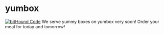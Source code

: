 # yumbox
[![bitHound Code](https://www.bithound.io/github/geekhouseteam/yumbox/badges/code.svg)](https://www.bithound.io/github/geekhouseteam/yumbox)
We serve yummy boxes on yumbox very soon!
Order your meal for today and tomorrow!
